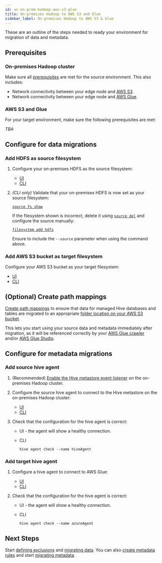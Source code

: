 ```yaml
---
id: uc-on-prem-hadoop-aws-s3-glue
title: On-premises Hadoop to AWS S3 and Glue
sidebar_label: On-premises Hadoop to AWS S3 & Glue
---
```


These are an outline of the steps needed to ready your environment for migration of data and metadata.

## Prerequisites

### On-premises Hadoop cluster

Make sure all [prerequisites](./prereqs.md#prerequisites) are met for the source environment. This also includes:

* Network connectivity between your edge node and [AWS S3](https://docs.aws.amazon.com/general/latest/gr/s3.html).
* Network connectivity between your edge node and [AWS Glue](https://docs.aws.amazon.com/general/latest/gr/glue.html).

### AWS S3 and Glue

For your target environment, make sure the following prerequisites are met:

_TBA_

## Configure for data migrations

### Add HDFS as source filesystem

1. Configure your on-premises HDFS as the source filesystem:

   * [UI](./configure-storage.md#configure-source-storage)
   * [CLI](./command-reference.md#filesystem-auto-discover-source-hdfs)

1. _(CLI only)_ Validate that your on-premises HDFS is now set as your source filesystem:

   [`source fs show`](./command-reference.md#source-fs-show)

   If the filesystem shown is incorrect, delete it using [`source del`](./command-reference.md#source-del) and configure the source manually:

   [`filesystem add hdfs`](./command-reference.md#filesystem-add-hdfs)

   Ensure to include the `--source` parameter when using the command above.

### Add AWS S3 bucket as target filesystem

Configure your AWS S3 bucket as your target filesystem:

* [UI](./configure-storage.md#add-target-storages)
* [CLI](./command-reference.md#filesystem-add-s3a)

## (Optional) Create path mappings

[Create path mappings](./create-path-mappings.md) to ensure that data for managed Hive databases and tables are migrated to an appropriate [folder location on your AWS S3 bucket](https://docs.aws.amazon.com/AmazonS3/latest/userguide/using-folders.html).

This lets you start using your source data and metadata immediately after migration, as it will be referenced correctly by your [AWS Glue crawler](https://docs.aws.amazon.com/glue/latest/dg/add-crawler.html) and/or [AWS Glue Studio](https://docs.aws.amazon.com/glue/latest/ug/edit-jobs-source-s3-files.html).

## Configure for metadata migrations

### Add source hive agent

1. (Recommended) [Enable the Hive metastore event listener](./configuration-metadata.md#enable-hive-metastore-event-listener) on the on-premises Hadoop cluster.

1. Configure the source hive agent to connect to the Hive metastore on the on-premises Hadoop cluster:

   * [UI](./connect-metastores.md#add-source-agent)
   * [CLI](./command-reference.md#hive-agent-add-hive)

1. Check that the configuration for the hive agent is correct:

   * UI - the agent will show a healthy connection.
   * CLI

     ```text title="Example"
     hive agent check --name hiveAgent
     ```

### Add target hive agent

1. Configure a hive agent to connect to AWS Glue:

   * [UI](./connect-metastores.md#add-target-agents)
   * [CLI](./command-reference.md#hive-agent-add-glue)

1. Check that the configuration for the hive agent is correct:

   * UI - the agent will show a healthy connection.
   * CLI

     ```text title="Example"
     hive agent check --name azureAgent
     ```

## Next Steps

Start [defining exclusions](./configure-exclusions.md) and [migrating data](./create-migration.md). You can also [create metadata rules](./define-metadata-rules.md) and start [migrating metadata](./migrate-metadata.md).
